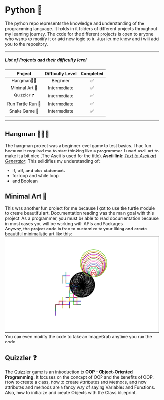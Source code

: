 # Python 🐍
The python repo represents the knowledge and understanding of the programming language. 
It holds in it folders of different projects throughout my learning journey.
The code for the different projects is open to anyone who wants to modify it or add new logic to it.
Just let me know and I will add you to the repository.

___

##### List of Projects and their difficulty level
|      Project      | Difficulty Level | Completed |
|:-----------------:|:----------------:|:---------:|
|   Hangman🧍🏽‍    |     Beginner     |     ✅     |
|  Minimal Art 🎨   |   Intermediate   |     ✅     |
|    Quizzler ❓     |   Intermediate   |     ✅     |
| Run Turtle Run 🐢 |   Intermediate   |     ✅     |
|   Snake Game 🐍   |   Intermediate   |     ✅     |
|                   |                  |           |

___

## Hangman 🧍🏽‍♂️
The hangman project was a beginner level game to test basics.
I had fun because it required me to start thinking like a programmer.
I used ascii art to make it a bit nice (The Ascii is used for the title).
**Ascii link:** [_Text to Ascii art Generator_](http://www.patorjk.com/software/taag/#p=display&f=ANSI%20Shadow&t=>As).
This solidifies my understanding of:  
* If, elif, and else statement.
* for loop and while loop
* and Boolean

## Minimal Art 🎨
This was another fun project for me because I got to use the turtle module
to create beautiful art. Documentation reading was the main goal with this project.
As a programmer, you must be able to read documentation because in most cases 
you will be working with APIs and Packages.   
Anyway, the project code is free to customize to your liking and create beautiful 
minimalistic art like this:  
![Screenshot of image](minimal_art/minimal_art.png)  
You can even modify the code to take an ImageGrab anytime you run the code.

## Quizzler ❓
The Quizzler game is an introduction to **OOP - Object-Oriented Programming**.
It focuses on the concept of OOP and the benefits of OOP. How to create a class,
how to create Attributes and Methods, and how attributes and methods are a fancy 
way of saying Variables and Functions. Also, how to initialize and create Objects with 
the Class blueprint.